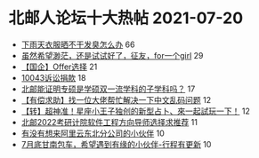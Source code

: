 # 北邮人论坛十大热帖 2021-07-20

- [下雨天衣服晒不干发臭怎么办](https://bbs.byr.cn/article/Talking/6290291) 66
- [虽然希望渺茫，还是试试好了，征友，for一个girl](https://bbs.byr.cn/article/Friends/1999558) 29
- [【国企】Offer选择](https://bbs.byr.cn/article/Job/2138222) 21
- [10043诉讼捐款](https://bbs.byr.cn/article/GoAbroad/378388) 18
- [北邮能证明专硕是学硕双一流学科的子学科吗？](https://bbs.byr.cn/article/Picture/3295114) 17
- [【有偿求助】找一位大佬帮忙解决一下中文乱码问题](https://bbs.byr.cn/article/Java/65662) 12
- [【转】超神准！星座小王子独创的新型占卜、來一起試玩一下！](https://bbs.byr.cn/article/Constellations/326533) 12
- [北邮2022考研计院软件工程方向导师选择求推荐](https://bbs.byr.cn/article/AimGraduate/1208937) 11
- [有没有想来阿里云东北分公司的小伙伴](https://bbs.byr.cn/article/NorthEast/945038) 10
- [7月底甘南包车，希望遇到有缘的小伙伴-行程有更新](https://bbs.byr.cn/article/Travel/145682) 10


